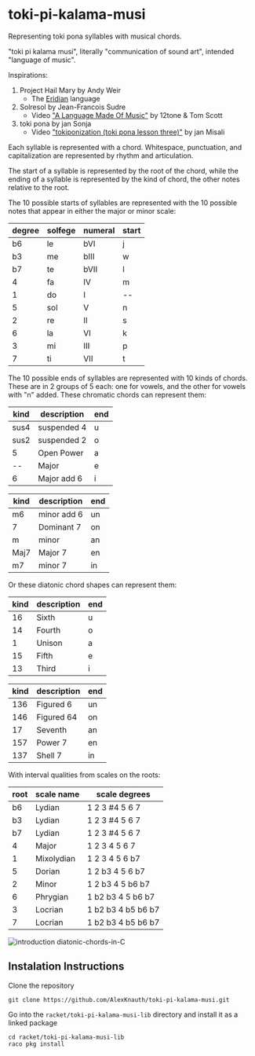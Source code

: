 # toki-pi-kalama-musi
Representing toki pona syllables with musical chords.

"toki pi kalama musi", literally "communication of sound art", intended "language of music".

Inspirations:
1. Project Hail Mary by Andy Weir
   * The [Eridian](http://www.galactanet.com/eridian/) language
2. Solresol by Jean-Francois Sudre
   * Video ["A Language Made Of Music"](https://www.youtube.com/watch?v=oyC4lLTOyL8) by 12tone & Tom Scott
3. toki pona by jan Sonja
   * Video ["tokiponization (toki pona lesson three)"](https://www.youtube.com/watch?v=oZpA_XA5FmU&list=PLuYLhuXt4HrQwIDV7FBkA8zApw0pnEJrX&index=3) by jan Misali

Each syllable is represented with a chord.
Whitespace, punctuation, and capitalization are represented by rhythm and articulation.

The start of a syllable is represented by the root of the chord,
while the ending of a syllable is represented by the kind of chord,
the other notes relative to the root.

The 10 possible starts of syllables are represented with the 10 possible notes that appear in either the major or minor scale:

 degree | solfege | numeral  | start
--------|---------|----------|-------
  b6    |   le    |   bVI    | j
  b3    |   me    |   bIII   | w
  b7    |   te    |   bVII   | l
   4    |   fa    |   IV     | m
   1    |   do    |    I     | --
   5    |   sol   |    V     | n
   2    |   re    |    II    | s
   6    |   la    |    VI    | k
   3    |   mi    |    III   | p
   7    |   ti    |    VII   | t


The 10 possible ends of syllables are represented with 10 kinds of chords.
These are in 2 groups of 5 each:
one for vowels, and the other for vowels with "n" added.
These chromatic chords can represent them:

 kind | description | end
------|-------------|------
 sus4 | suspended 4 | u
 sus2 | suspended 2 | o
 5    | Open Power  | a
 --   | Major       | e
 6    | Major add 6 | i

 kind | description | end
------|-------------|-----
 m6   | minor add 6 | un
 7    | Dominant 7  | on
 m    | minor       | an
 Maj7 | Major 7     | en
 m7   | minor 7     | in

Or these diatonic chord shapes can represent them:

 kind | description | end
------|-------------|------
 16   | Sixth       | u
 14   | Fourth      | o
 1    | Unison      | a
 15   | Fifth       | e
 13   | Third       | i

 kind | description | end
------|-------------|-----
 136  | Figured 6   | un
 146  | Figured 64  | on
 17   | Seventh     | an
 157  | Power 7     | en
 137  | Shell 7     | in

With interval qualities from scales on the roots:

 root  | scale name | scale degrees
-------|------------|---------------------
  b6   | Lydian     | 1  2  3 #4  5  6  7
  b3   | Lydian     | 1  2  3 #4  5  6  7
  b7   | Lydian     | 1  2  3 #4  5  6  7
   4   | Major      | 1  2  3  4  5  6  7
   1   | Mixolydian | 1  2  3  4  5  6 b7
   5   | Dorian     | 1  2 b3  4  5  6 b7
   2   | Minor      | 1  2 b3  4  5 b6 b7
   6   | Phrygian   | 1 b2 b3  4  5 b6 b7
   3   | Locrian    | 1 b2 b3  4 b5 b6 b7
   7   | Locrian    | 1 b2 b3  4 b5 b6 b7

![introduction diatonic-chords-in-C](https://user-images.githubusercontent.com/6600123/172023486-9ac35f23-cb1e-495d-a6d2-9ef6f2d75a2e.jpg)

## Instalation Instructions

Clone the repository

```
git clone https://github.com/AlexKnauth/toki-pi-kalama-musi.git
```

Go into the `racket/toki-pi-kalama-musi-lib` directory and install it as a linked package

```
cd racket/toki-pi-kalama-musi-lib
raco pkg install
```
